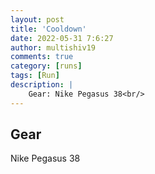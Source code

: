 ```yaml
---
layout: post
title: 'Cooldown'
date: 2022-05-31 7:6:27
author: multishiv19
comments: true
category: [runs]
tags: [Run]
description: |
    Gear: Nike Pegasus 38<br/>
---
```


## Gear
Nike Pegasus 38



<div width='100%' class='strava-embed-placeholder' data-embed-type='activity' data-embed-id='7233786228'></div>
<script src='https://strava-embeds.com/embed.js'></script>
